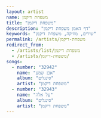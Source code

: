 ```yaml
---
layout: artist
name: משפחת דיקמן
title: "משפחת דיקמן"
description: "דף האמן משפחת דיקמן"
keywords: "שירים, מוזיקה, משפחת דיקמן"
permalink: /artists/משפחת-דיקמן
redirect_from:
  - /artists/list/משפחת דיקמן
  - /artists/משפחת-דיקמן/
songs:
  - number: "32942"
    name: "אכן שמע"
    album: "סינגלים"
    artist: "משפחת דיקמן"
  - number: "32943"
    name: "על אלה"
    album: "סינגלים"
    artist: "משפחת דיקמן"
---
```


